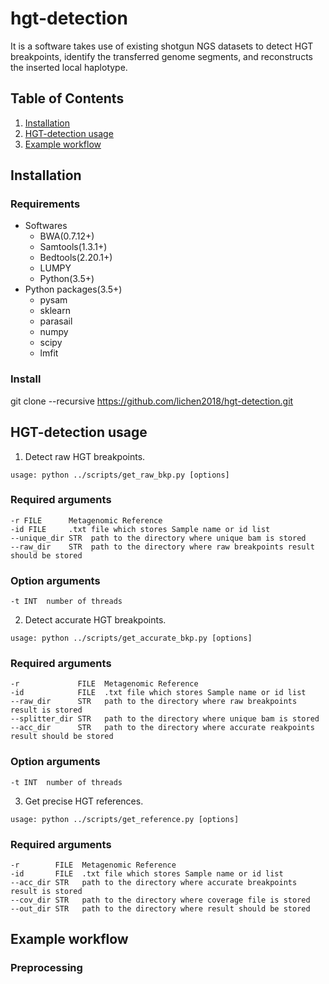 # hgt-detection
It is a software takes use of existing shotgun NGS datasets to detect HGT breakpoints, identify the transferred genome segments, and reconstructs the inserted local haplotype.
## Table of Contents
1. [Installation](#readme)
2. [HGT-detection usage](#readme)
3. [Example workflow](#readme)
## Installation
### Requirements
- Softwares
  - BWA(0.7.12+)
  - Samtools(1.3.1+)
  - Bedtools(2.20.1+)
  - LUMPY
  - Python(3.5+)
- Python packages(3.5+)
  - pysam
  - sklearn
  - parasail
  - numpy
  - scipy
  - lmfit
### Install
git clone --recursive https://github.com/lichen2018/hgt-detection.git
## HGT-detection usage
1. Detect raw HGT breakpoints.
```
usage: python ../scripts/get_raw_bkp.py [options]
```
### Required arguments
  ```
  -r FILE      Metagenomic Reference
  -id FILE     .txt file which stores Sample name or id list
  --unique_dir STR  path to the directory where unique bam is stored
  --raw_dir    STR  path to the directory where raw breakpoints result should be stored
  ```
### Option arguments
  ```
  -t INT  number of threads 
  ```
2. Detect accurate HGT breakpoints.
```
usage: python ../scripts/get_accurate_bkp.py [options]
```
### Required arguments
  ```
  -r             FILE  Metagenomic Reference
  -id            FILE  .txt file which stores Sample name or id list
  --raw_dir      STR   path to the directory where raw breakpoints result is stored
  --splitter_dir STR   path to the directory where unique bam is stored
  --acc_dir      STR   path to the directory where accurate reakpoints result should be stored
  ```
### Option arguments
  ```
  -t INT  number of threads 
  ```
3. Get precise HGT references.
```
usage: python ../scripts/get_reference.py [options]
```
### Required arguments
  ```
  -r        FILE  Metagenomic Reference
  -id       FILE  .txt file which stores Sample name or id list
  --acc_dir STR   path to the directory where accurate breakpoints result is stored
  --cov_dir STR   path to the directory where coverage file is stored
  --out_dir STR   path to the directory where result should be stored
  ```
## Example workflow
### Preprocessing
